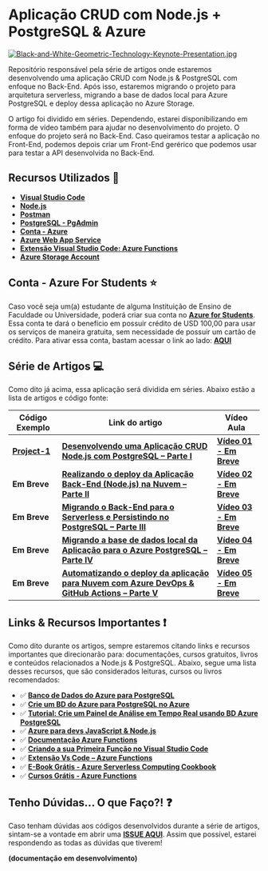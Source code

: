 # Aplicação CRUD com Node.js + PostgreSQL & Azure

[![Black-and-White-Geometric-Technology-Keynote-Presentation.jpg](https://i.postimg.cc/15jcD6hW/Black-and-White-Geometric-Technology-Keynote-Presentation.jpg)](https://postimg.cc/1fDqQ8z6)

Repositório responsável pela série de artigos onde estaremos desenvolvendo uma aplicação CRUD com Node.js & PostgreSQL com enfoque no Back-End. Após isso, estaremos migrando o projeto para arquitetura serverless, migrando a base de dados local para Azure PostgreSQL e deploy dessa aplicação no Azure Storage.

O artigo foi dividido em séries. Dependendo, estarei disponibilizando em forma de vídeo também para ajudar no desenvolvimento do projeto. O enfoque do projeto será no Back-End. 
Caso queiramos testar a aplicação no Front-End, podemos depois criar um Front-End gerérico que podemos usar para testar a API desenvolvida no Back-End.

## Recursos Utilizados 🚀

* **[Visual Studio Code](https://code.visualstudio.com/?WT.mc_id=nodejs_postgresql_azure-github-gllemos)**
* **[Node.js](https://nodejs.org/en/)**
* **[Postman](https://www.getpostman.com/)**
* **[PostgreSQL - PgAdmin](https://www.postgresql.org/download/)**
* **[Conta - Azure](https://azure.microsoft.com/pt-br/?WT.mc_id=nodejs_postgresql_azure-github-gllemos)**
* **[Azure Web App Service](https://azure.microsoft.com/services/app-service/?WT.mc_id=nodejs_postgresql_azure-github-gllemos)**
* **[Extensão Visual Studio Code: Azure Functions](https://marketplace.visualstudio.com/items?itemName=ms-azuretools.vscode-azurefunctions&WT.mc_id=nodejs_postgresql_azure-github-gllemos)**
* **[Azure Storage Account](https://azure.microsoft.com/pt-br/services/storage/?WT.mc_id=nodejs_postgresql_azure-github-gllemos)**

## Conta - Azure For Students ⭐️

Caso você seja um(a) estudante de alguma Instituição de Ensino de Faculdade ou Universidade, poderá criar sua conta no **[Azure for Students](https://azure.microsoft.com/pt-br/free/students/?WT.mc_id=nodejs_postgresql_azure-github-gllemos)**. Essa conta te dará o benefício em possuir crédito de USD 100,00 para usar os serviços de maneira gratuita, sem necessidade de possuir um cartão de crédito. Para ativar essa conta, bastam acessar o link ao lado: **[AQUI](https://azure.microsoft.com/pt-br/free/students/?WT.mc_id=nodejs_postgresql_azure-github-gllemos)**

## Série de Artigos 💻

Como dito já acima, essa aplicação será dividida em séries. Abaixo estão a lista de artigos e código fonte:

| Código Exemplo | Link do artigo | Vídeo Aula |
|---|---|---|
| **[Project-1](project-1/README.md)** | **[Desenvolvendo uma Aplicação CRUD Node.js com PostgreSQL – Parte I](http://bit.ly/3aQUOHr)** | **[Vídeo 01 - Em Breve]()** |
| **Em Breve**  | **[Realizando o deploy da Aplicação Back-End (Node.js) na Nuvem – Parte II]()** | **[Vídeo 02 - Em Breve]()** |
| **Em Breve**  | **[Migrando o Back-End para o Serverless e Persistindo no PostgreSQL – Parte III]()** | **[Vídeo 03 - Em Breve]()** |
| **Em Breve** | **[Migrando a base de dados local da Aplicação para o Azure PostgreSQL – Parte IV]()** | **[Vídeo 04 - Em Breve]()** |
| **Em Breve** | **[Automatizando o deploy da aplicação para Nuvem com Azure DevOps & GitHub Actions – Parte V]()** | **[Vídeo 05 - Em Breve]()** |

## Links & Recursos Importantes ❗️

Como dito durante os artigos, sempre estaremos citando links e recursos importantes que direcionarão para: documentações, cursos gratuitos, livros e conteúdos relacionados a Node.js & PostgreSQL. Abaixo, segue uma lista desses recursos, que são considerados leituras, cursos ou livros recomendados:

- ✅ **[Banco de Dados do Azure para PostgreSQL](https://docs.microsoft.com/azure/postgresql/?WT.mc_id=nodejs_postgresql_azure-github-gllemos)**
- ✅ **[Crie um BD do Azure para PostgreSQL no Azure](https://docs.microsoft.com/azure/postgresql/quickstart-create-server-database-portal?WT.mc_id=nodejs_postgresql_azure-github-gllemos)**
- ✅ **[Tutorial: Crie um Painel de Análise em Tempo Real usando BD Azure PostgreSQL](https://docs.microsoft.com/azure/postgresql/tutorial-design-database-hyperscale-realtime?WT.mc_id=nodejs_postgresql_azure-github-gllemos)**
- ✅ **[Azure para devs JavaScript & Node.js](https://docs.microsoft.com/pt-br/javascript/azure/?WT.mc_id=nodejs_postgresql_azure-github-gllemos&view=azure-node-latest)**
- ✅ **[Documentação Azure Functions](https://docs.microsoft.com/pt-br/azure/azure-functions/?WT.mc_id=nodejs_postgresql_azure-github-gllemos)**
- ✅ **[Criando a sua Primeira Função no Visual Studio Code](https://docs.microsoft.com/pt-br/azure/azure-functions/functions-create-first-function-vs-code?WT.mc_id=nodejs_postgresql_azure-github-gllemos)**
- ✅ **[Extensão Vs Code – Azure Functions](https://marketplace.visualstudio.com/items?itemName=ms-azuretools.vscode-azurefunctions&WT.mc_id=nodejs_postgresql_azure-github-gllemos)**
- ✅ **[E-Book Grátis - Azure Serverless Computing Cookbook](https://azure.microsoft.com/pt-br/resources/azure-serverless-computing-cookbook/?WT.mc_id=nodejs_postgresql_azure-github-gllemos)**
- ✅ **[Cursos Grátis - Azure Functions](https://docs.microsoft.com/pt-br/learn/paths/create-serverless-applications/?WT.mc_id=nodejs_postgresql_azure-github-gllemos)**

## Tenho Dúvidas... O que Faço?! ❓

Caso tenham dúvidas aos códigos desenvolvidos durante a série de artigos, sintam-se a vontade em abrir uma **[ISSUE AQUI](https://github.com/glaucia86/nodejs-postgresql-azure/issues)**. Assim que possível, estarei respondendo as todas as dúvidas que tiverem!

**(documentação em desenvolvimento)**

